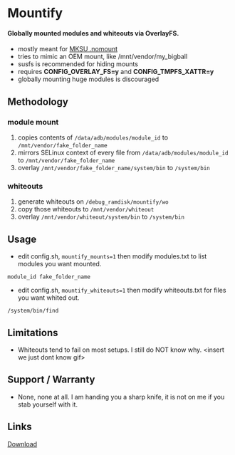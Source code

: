# Mountify

#### Globally mounted modules and whiteouts via OverlayFS.

- mostly meant for [MKSU .nomount](https://github.com/5ec1cff/KernelSU/commit/76bfccd11f4c8953b35e1342a2461f45b7d21c22)
- tries to mimic an OEM mount, like /mnt/vendor/my_bigball
- susfs is recommended for hiding mounts
- requires **CONFIG_OVERLAY_FS=y** and **CONFIG_TMPFS_XATTR=y** 
- globally mounting huge modules is discouraged

## Methodology
### module mount
1. copies contents of `/data/adb/modules/module_id` to `/mnt/vendor/fake_folder_name`
2. mirrors SELinux context of every file from `/data/adb/modules/module_id` to `/mnt/vendor/fake_folder_name`
3. overlay `/mnt/vendor/fake_folder_name/system/bin` to `/system/bin`
### whiteouts
1. generate whiteouts on `/debug_ramdisk/mountify/wo`
2. copy those whiteouts to `/mnt/vendor/whiteout`
3. overlay `/mnt/vendor/whiteout/system/bin` to `/system/bin`

## Usage
- edit config.sh, `mountify_mounts=1` then modify modules.txt to list modules you want mounted.

```
module_id fake_folder_name
```

- edit config.sh, `mountify_whiteouts=1` then modify whiteouts.txt for files you want whited out.

```
/system/bin/find
```

## Limitations
- Whiteouts tend to fail on most setups. I still do NOT know why. \<insert we just dont know gif>

## Support / Warranty
- None, none at all. I am handing you a sharp knife, it is not on me if you stab yourself with it.

## Links
[Download](https://github.com/backslashxx/mountify/releases)




